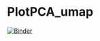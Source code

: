 # PlotPCA_umap

[![Binder](https://mybinder.org/badge_logo.svg)](https://mybinder.org/v2/gh/vaniisgh/pca_1000genomes/master)
